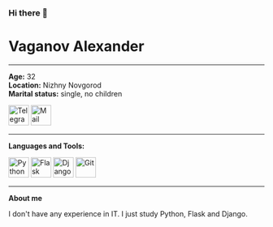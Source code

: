<h3>Hi there 👋</h3>
<h1>Vaganov Alexander</h1>
<hr>

<div><b>Age:</b> 32</div>
<div><b>Location:</b> Nizhny Novgorod</div>
<div><b>Marital status:</b> single, no children</div>

<a style="text-decoration: none;" href="https://telegram.me/de1i0n" target="_blank"> <img src="https://w7.pngwing.com/pngs/607/1001/png-transparent-white-arrow-illustration-telegram-logo-computer-icons-social-miscellaneous-blue-angle-thumbnail.png" alt="Telegram" width="40" height="40"/></a>
<a style="text-decoration: none;" href="mailto:alexander-vaganov@mail.ru" target="_blank"> <img src="https://e1.pngegg.com/pngimages/720/733/png-clipart-clay-os-6-a-macos-icon-mail-e-mail-icon-thumbnail.png" alt="Mail" width="40" height="40"/></a>
<hr>

<b>Languages and Tools:</b>
<div><a style="text-decoration: none;" href="https://www.python.org/" target="_blank"> <img src="https://image.pngaaa.com/138/619138-middle.png" alt="Python" width="40" height="40"/></a>
<a style="text-decoration: none;" href="https://flask.palletsprojects.com/en/2.0.x/" target="_blank"> <img src="https://w7.pngwing.com/pngs/166/342/png-transparent-flask-python-bottle-web-framework-web-application-flask-white-monochrome-shoe.png" alt="Flask" width="40" height="40"/></a>
<a style="text-decoration: none;" href="https://docs.djangoproject.com/en/3.2/" target="_blank"> <img src="https://hsto.org/getpro/freelansim/allfiles/53/533/533670/839d71d825.png" alt="Django" width="40" height="40"/></a>
<a style="text-decoration: none;" href="https://git-scm.com/" target="_blank"> <img src="https://camo.githubusercontent.com/fbfcb9e3dc648adc93bef37c718db16c52f617ad055a26de6dc3c21865c3321d/68747470733a2f2f7777772e766563746f726c6f676f2e7a6f6e652f6c6f676f732f6769742d73636d2f6769742d73636d2d69636f6e2e737667" alt="Git" width="40" height="40"/></a></div>
<hr>

<b>About me</b>

<p>I don't have any experience in IT. I just study Python, Flask and Django.</p>
